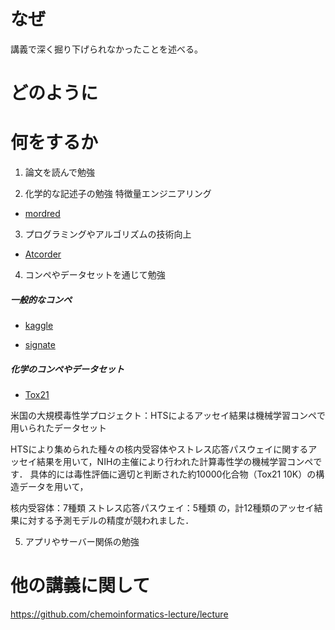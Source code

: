 # なぜ
講義で深く掘り下げられなかったことを述べる。

# どのように



# 何をするか

1. 論文を読んで勉強


2. 化学的な記述子の勉強
特徴量エンジニアリング
- [mordred](https://github.com/mordred-descriptor/mordred)

3. プログラミングやアルゴリズムの技術向上
- [Atcorder](https://atcoder.jp/?lang=ja)

4. コンペやデータセットを通じて勉強
##### 一般的なコンペ

- [kaggle](https://www.kaggle.com/)

- [signate](https://signate.jp/)


##### 化学のコンペやデータセット

- [Tox21](https://tox21.gov/) <br>

米国の大規模毒性学プロジェクト：HTSによるアッセイ結果は機械学習コンペで用いられたデータセット

HTSにより集められた種々の核内受容体やストレス応答パスウェイに関するアッセイ結果を用いて，NIHの主催により行われた計算毒性学の機械学習コンペです．
具体的には毒性評価に適切と判断された約10000化合物（Tox21 10K）の構造データを用いて，

核内受容体：7種類
ストレス応答パスウェイ：5種類
の，計12種類のアッセイ結果に対する予測モデルの精度が競われました．

5. アプリやサーバー関係の勉強

# 他の講義に関して
https://github.com/chemoinformatics-lecture/lecture